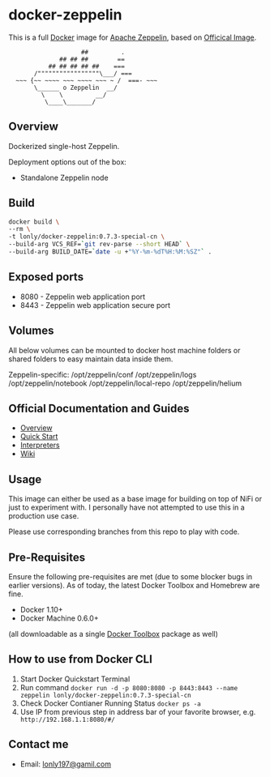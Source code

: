 # docker-zeppelin

This is a full [Docker](https://www.docker.com/what-docker) image for [Apache Zeppelin](http://zeppelin.apache.org), based on [Officical Image](https://hub.docker.com/r/apache/zeppelin/).

                        ##         .
                  ## ## ##        ==
               ## ## ## ## ##    ===
           /"""""""""""""""""\___/ ===
      ~~~ {~~ ~~~~ ~~~ ~~~~ ~~~ ~ /  ===- ~~~
           \______ o Zeppelin  __/
             \    \         __/
              \____\_______/

## Overview

Dockerized single-host Zeppelin.

Deployment options out of the box:
- Standalone Zeppelin node

## Build

```bash
docker build \
--rm \
-t lonly/docker-zeppelin:0.7.3-special-cn \
--build-arg VCS_REF=`git rev-parse --short HEAD` \
--build-arg BUILD_DATE=`date -u +"%Y-%m-%dT%H:%M:%SZ"` .
```

## Exposed ports

- 8080 - Zeppelin web application port
- 8443 - Zeppelin web application secure port


## Volumes

All below volumes can be mounted to docker host machine folders or shared folders to easy maintain data inside them. 

Zeppelin-specific:
/opt/zeppelin/conf
/opt/zeppelin/logs
/opt/zeppelin/notebook
/opt/zeppelin/local-repo
/opt/zeppelin/helium


## Official Documentation and Guides

- [Overview](http://zeppelin.apache.org/docs/0.7.3)
- [Quick Start](http://zeppelin.apache.org/docs/0.7.3/install/install.html)
- [Interpreters](http://zeppelin.apache.org/docs/0.7.3/manual/interpreters.html)
- [Wiki](https://cwiki.apache.org/confluence/display/ZEPPELIN/Zeppelin+Home)

## Usage

This image can either be used as a base image for building on top of NiFi or just to experiment with. I personally have not attempted to use this in a production use case.

Please use corresponding branches from this repo to play with code.


## Pre-Requisites
Ensure the following pre-requisites are met (due to some blocker bugs in earlier versions). As of today, the latest Docker Toolbox and Homebrew are fine.

- Docker 1.10+
- Docker Machine 0.6.0+

(all downloadable as a single [Docker Toolbox](https://www.docker.com/products/docker-toolbox) package as well)

## How to use from Docker CLI

1. Start Docker Quickstart Terminal
2. Run command  `docker run -d -p 8080:8080 -p 8443:8443 --name zeppelin lonly/docker-zeppelin:0.7.3-special-cn`
3. Check Docker Contianer Running Status `docker ps -a`
4. Use IP from previous step in address bar of your favorite browser, e.g. ` http://192.168.1.1:8080/#/`

## Contact me

- Email: <lonly197@gamil.com>